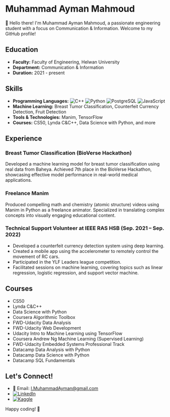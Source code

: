 # Muhammad Ayman Mahmoud

👋 Hello there! I'm Muhammad Ayman Mahmoud, a passionate engineering student with a focus on Communication & Information. Welcome to my GitHub profile!

## Education
- **Faculty:** Faculty of Engineering, Helwan University
- **Department:** Communication & Information
- **Duration:** 2021 - present

## Skills
- **Programming Languages:**
![C++](https://img.shields.io/badge/C++-blue?style=flat&logo=c%2B%2B&logoColor=white)
  ![Python](https://img.shields.io/badge/Python-green?style=flat&logo=python&logoColor=white)
  ![PostgreSQL](https://img.shields.io/badge/PostgreSQL-blue?style=flat&logo=postgresql&logoColor=white)
  ![JavaScript](https://img.shields.io/badge/JavaScript-yellow?style=flat&logo=javascript&logoColor=white)
- **Machine Learning:** Breast Tumor Classification, Counterfeit Currency Detection, Fruit Detection
- **Tools & Technologies:** Manim, TensorFlow
- **Courses:** CS50, Lynda C&C++, Data Science with Python, and more

## Experience

### Breast Tumor Classification (BioVerse Hackathon)
Developed a machine learning model for breast tumor classification using real data from Baheya. Achieved 7th place in the BioVerse Hackathon, showcasing effective model performance in real-world medical applications.

### Freelance Manim
Produced compelling math and chemistry (atomic structure) videos using Manim in Python as a freelance animator. Specialized in translating complex concepts into visually engaging educational content.

### Technical Support Volunteer at IEEE RAS HSB (Sep. 2021 – Sep. 2022)
- Developed a counterfeit currency detection system using deep learning.
- Created a mobile app using the accelerometer to remotely control the movement of RC cars.
- Participated in the YLF Leaders league competition.
- Facilitated sessions on machine learning, covering topics such as linear regression, logistic regression, and support vector machine.

## Courses
- CS50
- Lynda C&C++
- Data Science with Python
- Coursera Algorithmic Toolbox
- FWD-Udacity Data Analysis
- FWD-Udacity Web Development
- Udacity Intro to Machine Learning using TensorFlow
- Coursera Andrew Ng Machine Learning (Supervised Learning)
- FWD-Udacity Embedded Systems Professional Track
- Datacamp Data Analysis with Python
- Datacamp Data Science with Python
- Datacamp SQL Fundamentals

## Let's Connect!
- 📧 Email: I.MuhammadAyman@gmail.com
- [![LinkedIn](https://img.shields.io/badge/LinkedIn-blue?style=flat&logo=linkedin&logoColor=white)](https://www.linkedin.com/in/muhammad-ayman-a594841b2/)
- [![Kaggle](https://img.shields.io/badge/Kaggle-blue?style=flat&logo=kaggle&logoColor=white)](https://www.kaggle.com/imuhammadayman)

Happy coding! 🚀
